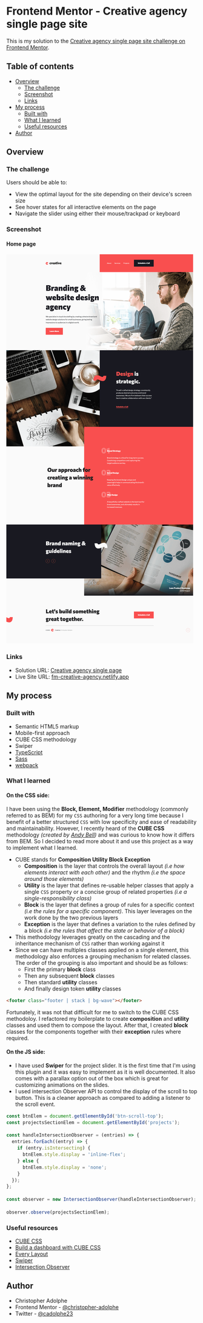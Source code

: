 # Frontend Mentor - Creative agency single page site

This is my solution to the [Creative agency single page site challenge on Frontend Mentor](https://www.frontendmentor.io/challenges/creative-agency-singlepage-site-Pq6V3I2RM).

## Table of contents

- [Overview](#overview)
  - [The challenge](#the-challenge)
  - [Screenshot](#screenshot)
  - [Links](#links)
- [My process](#my-process)
  - [Built with](#built-with)
  - [What I learned](#what-i-learned)
  - [Useful resources](#useful-resources)
- [Author](#author)

## Overview

### The challenge

Users should be able to:

- View the optimal layout for the site depending on their device's screen size
- See hover states for all interactive elements on the page
- Navigate the slider using either their mouse/trackpad or keyboard

### Screenshot

#### Home page

![Preview for the Creative agency single page](./screenshot-home.png)

### Links

- Solution URL: [Creative agency single page](https://www.frontendmentor.io/challenges/creative-agency-singlepage-site-Pq6V3I2RM)
- Live Site URL: [fm-creative-agency.netlify.app](https://fm-creative-agency.netlify.app/)

## My process

### Built with

- Semantic HTML5 markup
- Mobile-first approach
- CUBE CSS methodology
- Swiper
- [TypeScript](https://www.typescriptlang.org/)
- [Sass](https://sass-lang.com/)
- [webpack](https://webpack.js.org/)

### What I learned
#### On the CSS side:
I have been using the **Block, Element, Modifier** methodology (commonly referred to as BEM) for my `CSS` authoring for a very long time because I benefit of a better structured `CSS` with low specificity and ease of readability and maintainability. However, I recently heard of the **CUBE CSS** methodology *(created by [Andy Bell](https://piccalil.li/))* and was curious to know how it differs from BEM. So I decided to read more about it and use this project as a way to implement what I learned.

- CUBE stands for **Composition Utility Block Exception**
  - **Composition** is the layer that controls the overall layout *(i.e how elements interact with each other)* and the rhythm *(i.e the space around those elements)*
  - **Utility** is the layer that defines re-usable helper classes that apply a single `CSS` property or a concise group of related properties *(i.e a single-responsibility class)*
  - **Block** is the layer that defines a group of rules for a specific context *(i.e the rules for a specific component)*. This layer leverages on the work done by the two previous layers
  - **Exception** is the layer that defines a variation to the rules defined by a block *(i.e the rules that affect the state or behavior of a block)*
- This methodology leverages greatly on the cascading and the inheritance mechanism of `CSS` rather than working against it
- Since we can have multiples classes applied on a single element, this methodology also enforces a grouping mechanism for related classes. The order of the grouping is also important and should be as follows:
  - First the primary **block** class
  - Then any subsequent **block** classes
  - Then standard **utility** classes
  - And finally design token **utility** classes

```html
<footer class="footer | stack | bg-wave"></footer>
```

Fortunately, it was not that difficult for me to switch to the CUBE CSS methodoloy. I refactored my boilerplate to create **composition** and **utility** classes and used them to compose the layout. After that, I created **block** classes for the components together with their **exception** rules where required.

#### On the JS side:
- I have used **Swiper** for the project slider. It is the first time that I'm using this plugin and it was easy to implement as it is well documented. It also comes with a parallax option out of the box which is great for customizing animations on the slides.
- I used intersection Observer API to control the display of the scroll to top button. This is a cleaner approach as compared to adding a listener to the scroll event.

```js
const btnElem = document.getElementById('btn-scroll-top');
const projectsSectionElem = document.getElementById('projects');

const handleIntersectionObserver = (entries) => {
  entries.forEach((entry) => {
    if (entry.isIntersecting) {
      btnElem.style.display = 'inline-flex';
    } else {
      btnElem.style.display = 'none';
    }
  });
};

const observer = new IntersectionObserver(handleIntersectionObserver);

observer.observe(projectsSectionElem);
```

### Useful resources

- [CUBE CSS](https://cube.fyi/)
- [Build a dashboard with CUBE CSS](https://piccalil.li/tutorial/build-a-dashboard-with-cube-css/)
- [Every Layout](https://every-layout.dev/)
- [Swiper](https://swiperjs.com/)
- [Intersection Observer](https://developer.mozilla.org/en-US/docs/Web/API/Intersection_Observer_API)

## Author

- Christopher Adolphe
- Frontend Mentor - [@christopher-adolphe](https://www.frontendmentor.io/profile/christopher-adolphe)
- Twitter - [@cadolphe23](https://twitter.com/cadolphe23)
